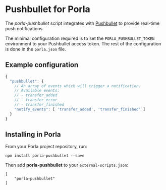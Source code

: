 # Pushbullet for Porla

The *porla-pushbullet* script integrates with [Pushbullet](https://pushbullet.com)
to provide real-time push notifications.

The minimal configuration required is to set the `PORLA_PUSHBULLET_TOKEN` environment
to your Pushbullet access token. The rest of the configuration is done in the
`porla.json` file.


## Example configuration

```js
{
  "pushbullet": {
    // An array of events which will trigger a notification.
    // Available events:
    // - transfer_added
    // - transfer_error
    // - transfer_finished
    "notify_events": [ 'transfer_added', 'transfer_finished' ]
  }
}
```


## Installing in Porla

From your Porla project repository, run:

```
npm install porla-pushbullet --save
```

Then add **porla-pushbullet** to your `external-scripts.json`:

```
[
    "porla-pushbullet"
]
```
